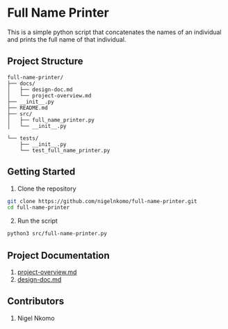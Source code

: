 # Full Name Printer

This is a simple python script that concatenates the names of an individual and prints the full name of that individual.

## Project Structure

```
full-name-printer/
├── docs/
│   ├── design-doc.md
│   └── project-overview.md
├── __init__.py
├── README.md
├── src/
│   ├── full_name_printer.py
│   └── __init__.py

└── tests/
    ├── __init__.py
    └── test_full_name_printer.py
```

## Getting Started

1. Clone the repository 

```bash
git clone https://github.com/nigelnkomo/full-name-printer.git
cd full-name-printer
``` 

2. Run the script

```bash
python3 src/full-name-printer.py
```

## Project Documentation

1. [project-overview.md](./docs/project-overview.md)
2. [design-doc.md](./docs/design-doc.md)

## Contributors

1. Nigel Nkomo
